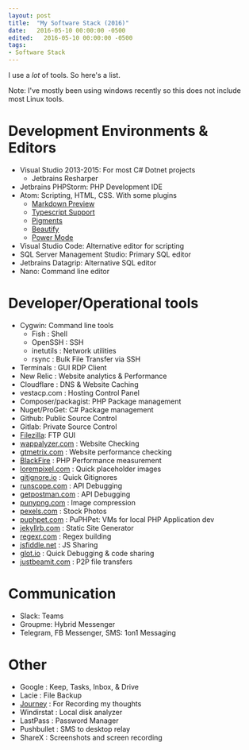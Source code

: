 ```yaml
---
layout: post
title:  "My Software Stack (2016)"
date:   2016-05-10 00:00:00 -0500
edited:   2016-05-10 00:00:00 -0500
tags:
- Software Stack
---
```


I use a *lot* of tools. So here's a list.
<!--more-->

Note: I've mostly been using windows recently so this does not include most Linux tools.

# Development Environments & Editors

- Visual Studio 2013-2015: For most C# Dotnet projects
  - Jetbrains Resharper
- Jetbrains PHPStorm: PHP Development IDE
- Atom: Scripting, HTML, CSS. With some plugins
  - [Markdown Preview](https://atom.io/packages/markdown-preview)
  - [Typescript Support](https://atom.io/packages/atom-typescript)
  - [Pigments](https://atom.io/packages/pigments)
  - [Beautify](https://atom.io/packages/atom-beautify)
  - [Power Mode](https://atom.io/packages/activate-power-mode)
- Visual Studio Code: Alternative editor for scripting
- SQL Server Management Studio: Primary SQL editor
- Jetbrains Datagrip: Alternative SQL editor
- Nano: Command line editor

# Developer/Operational tools

- Cygwin: Command line tools
  - Fish : Shell
  - OpenSSH : SSH
  - inetutils : Network utilities
  - rsync : Bulk File Transfer via SSH
- Terminals : GUI RDP Client
- New Relic : Website analytics & Performance
- Cloudflare : DNS & Website Caching
- vestacp.com : Hosting Control Panel
- Composer/packagist: PHP Package management
- Nuget/ProGet: C# Package management
- Github: Public Source Control
- Gitlab: Private Source Control
- [Filezilla](http://filezilla-project.org): FTP GUI
- [wappalyzer.com](http://wappalyzer.com) : Website Checking
- [gtmetrix.com](http://gtmetrix.com) : Website performance checking
- [BlackFire](http://blackfire.io) : PHP Performance measurement
- [lorempixel.com](http://lorempixel.com) : Quick placeholder images
- [gitignore.io](http://gitignore.io) : Quick Gitignores
- [runscope.com](http://runscope.com) : API Debugging
- [getpostman.com](http://getpostman.com) : API Debugging
- [punypng.com](http://punypng.com) : Image compression
- [pexels.com](http://pexels.com) : Stock Photos
- [puphpet.com](http://puphpet.com) : PuPHPet: VMs for local PHP Application dev
- [jekyllrb.com](http://jekyllrb.com) : Static Site Generator
- [regexr.com](http://regexr.com) : Regex building
- [jsfiddle.net](http://jsfiddle.net) : JS Sharing
- [glot.io](http://glot.io) : Quick Debugging & code sharing
- [justbeamit.com](http://justbeamit.com) : P2P file transfers

# Communication

- Slack: Teams
- Groupme: Hybrid Messenger
- Telegram, FB Messenger, SMS: 1on1 Messaging

# Other

- Google : Keep, Tasks, Inbox, & Drive
- Lacie : File Backup
- [Journey](https://www.journey.cloud/) : For Recording my thoughts
- Windirstat : Local disk analyzer
- LastPass : Password Manager
- Pushbullet : SMS to desktop relay
- ShareX : Screenshots and screen recording
